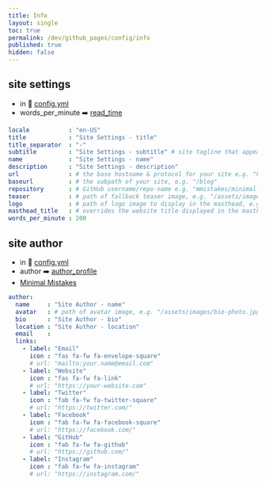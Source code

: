 ```yaml
---
title: Info
layout: single
toc: true
permalink: /dev/github_pages/config/info
published: true
hidden: false
---
```


<head>
  <base target="_blank">
</head>



## site settings

- in 🧱 [config.yml](/dev/github_pages/start/setting/config_yml)
- words_per_minute ➡️ [read_time](/dev/github_pages/front_matter/info#read_time)

```yml
locale           : "en-US"
title            : "Site Settings - title"
title_separator  : "-"
subtitle         : "Site Settings - subtitle" # site tagline that appears below site title in masthead
name             : "Site Settings - name"
description      : "Site Settings - description"
url              : # the base hostname & protocol for your site e.g. "https://mmistakes.github.io"
baseurl          : # the subpath of your site, e.g. "/blog"
repository       : # GitHub username/repo-name e.g. "mmistakes/minimal-mistakes"
teaser           : # path of fallback teaser image, e.g. "/assets/images/500x300.png"
logo             : # path of logo image to display in the masthead, e.g. "/assets/images/88x88.png"
masthead_title   : # overrides the website title displayed in the masthead, use " " for no title
words_per_minute : 200
```



## site author

- in 🧱 [config.yml](/dev/github_pages/start/setting/config_yml)
- author ➡️ [author_profile](/dev/github_pages/front_matter/info#author_profile)
- [Minimal Mistakes](https://mmistakes.github.io/minimal-mistakes/docs/layouts/#author-profile)

```yml
author:
  name     : "Site Author - name"
  avatar   : # path of avatar image, e.g. "/assets/images/bio-photo.jpg"
  bio      : "Site Author - bio"
  location : "Site Author - location"
  email    : 
  links:
    - label: "Email"
      icon : "fas fa-fw fa-envelope-square"
      # url: "mailto:your.name@email.com"
    - label: "Website"
      icon : "fas fa-fw fa-link"
      # url: "https://your-website.com"
    - label: "Twitter"
      icon : "fab fa-fw fa-twitter-square"
      # url: "https://twitter.com/"
    - label: "Facebook"
      icon : "fab fa-fw fa-facebook-square"
      # url: "https://facebook.com/"
    - label: "GitHub"
      icon : "fab fa-fw fa-github"
      # url: "https://github.com/"
    - label: "Instagram"
      icon : "fab fa-fw fa-instagram"
      # url: "https://instagram.com/"
```
